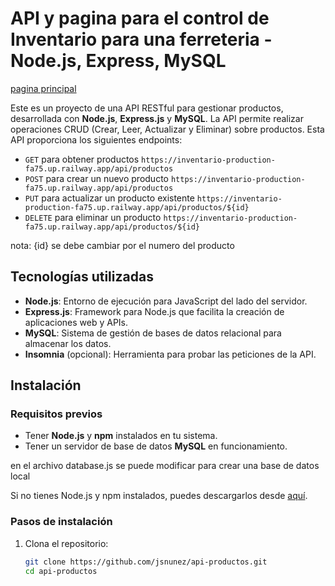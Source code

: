 # API y pagina para el control de Inventario para una ferreteria - Node.js, Express, MySQL

[pagina principal](https://inventario-production-fa75.up.railway.app/)

Este es un proyecto de una API RESTful para gestionar productos, desarrollada con **Node.js**, **Express.js** y **MySQL**. La API permite realizar operaciones CRUD (Crear, Leer, Actualizar y Eliminar) sobre productos. Esta API proporciona los siguientes endpoints:

- `GET` para obtener productos  `https://inventario-production-fa75.up.railway.app/api/productos`
- `POST` para crear un nuevo producto `https://inventario-production-fa75.up.railway.app/api/productos`
- `PUT` para actualizar un producto existente `https://inventario-production-fa75.up.railway.app/api/productos/${id}`
- `DELETE` para eliminar un producto `https://inventario-production-fa75.up.railway.app/api/productos/${id}`

nota: {id} se debe cambiar por el numero del producto


## Tecnologías utilizadas

- **Node.js**: Entorno de ejecución para JavaScript del lado del servidor.
- **Express.js**: Framework para Node.js que facilita la creación de aplicaciones web y APIs.
- **MySQL**: Sistema de gestión de bases de datos relacional para almacenar los datos.
- **Insomnia** (opcional): Herramienta para probar las peticiones de la API.

## Instalación

### Requisitos previos

- Tener **Node.js** y **npm** instalados en tu sistema.
- Tener un servidor de base de datos **MySQL** en funcionamiento.

en el archivo database.js se puede modificar para crear una base de datos local
  
Si no tienes Node.js y npm instalados, puedes descargarlos desde [aquí](https://nodejs.org).

### Pasos de instalación

1. Clona el repositorio:

   ```bash
   git clone https://github.com/jsnunez/api-productos.git
   cd api-productos
